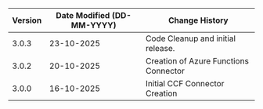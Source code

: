 | **Version** | **Date Modified (DD-MM-YYYY)** | **Change History**                          |
|-------------|--------------------------------|---------------------------------------------|
| 3.0.3       | 23-10-2025                     | Code Cleanup and initial release.           |
| 3.0.2       | 20-10-2025                     | Creation of Azure Functions Connector       |
| 3.0.0       | 16-10-2025                     | Initial CCF Connector Creation              |